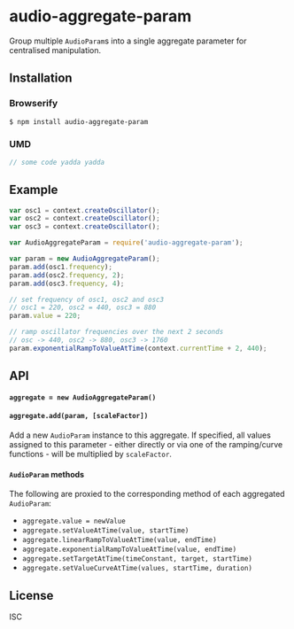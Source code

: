 # audio-aggregate-param

Group multiple `AudioParam`s into a single aggregate parameter for centralised manipulation.

## Installation

### Browserify

    $ npm install audio-aggregate-param

### UMD

```javascript
// some code yadda yadda
```

## Example

```javascript
var osc1 = context.createOscillator();
var osc2 = context.createOscillator();
var osc3 = context.createOscillator();

var AudioAggregateParam = require('audio-aggregate-param');

var param = new AudioAggregateParam();
param.add(osc1.frequency);
param.add(osc2.frequency, 2);
param.add(osc3.frequency, 4);

// set frequency of osc1, osc2 and osc3
// osc1 = 220, osc2 = 440, osc3 = 880
param.value = 220;

// ramp oscillator frequencies over the next 2 seconds
// osc -> 440, osc2 -> 880, osc3 -> 1760
param.exponentialRampToValueAtTime(context.currentTime + 2, 440);
```

## API

#### `aggregate = new AudioAggregateParam()`

#### `aggregate.add(param, [scaleFactor])`

Add a new `AudioParam` instance to this aggregate. If specified, all values assigned to this parameter - either directly or via one of the ramping/curve functions - will be multiplied by `scaleFactor`.

#### `AudioParam` methods

The following are proxied to the corresponding method of each aggregated `AudioParam`:

  * `aggregate.value = newValue`
  * `aggregate.setValueAtTime(value, startTime)`
  * `aggregate.linearRampToValueAtTime(value, endTime)`
  * `aggregate.exponentialRampToValueAtTime(value, endTime)`
  * `aggregate.setTargetAtTime(timeConstant, target, startTime)`
  * `aggregate.setValueCurveAtTime(values, startTime, duration)`

## License

ISC